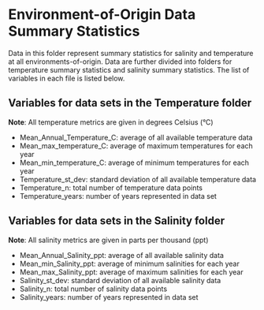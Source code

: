 # Environment-of-Origin Data Summary Statistics

Data in this folder represent summary statistics for salinity and temperature at all environments-of-origin. Data are further divided into folders for temperature summary statistics and salinity summary statistics. The list of variables in each file is listed below.

## Variables for data sets in the Temperature folder
**Note**: All temperature metrics are given in degrees Celsius (°C)
- Mean_Annual_Temperature_C: average of all available temperature data 
- Mean_max_temperature_C: average of maximum temperatures for each year
- Mean_min_temperature_C: average of minimum temperatures for each year
- Temperature_st_dev: standard deviation of all available temperature data
- Temperature_n: total number of temperature data points
- Temperature_years: number of years represented in data set

## Variables for data sets in the Salinity folder
**Note**: All salinity metrics are given in parts per thousand (ppt)
- Mean_Annual_Salinity_ppt: average of all available salinity data
- Mean_min_Salinity_ppt: average of minimum salinities for each year
- Mean_max_Salinity_ppt: average of maximum salinities for each year
- Salinity_st_dev: standard deviation of all available salinity data
- Salinity_n: total number of salinity data points
- Salinity_years: number of years represented in data set
